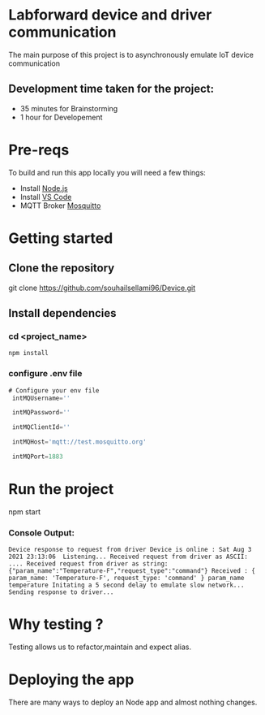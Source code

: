 # Labforward device and driver communication
The main purpose of this project is to asynchronously emulate IoT device communication  

## Development time taken for the project:
  * 35 minutes for Brainstorming
  * 1 hour for Developement
# Pre-reqs
To build and run this app locally you will need a few things:

  * Install [Node.js](https://nodejs.org/en/download/current/)
  * Install [VS Code](https://code.visualstudio.com/Download)
  * MQTT Broker [Mosquitto](https://test.mosquitto.org/)

# Getting started
## Clone the repository
 git clone  https://github.com/souhailsellami96/Device.git
## Install dependencies
 ### cd <project_name>
 ` npm install `
 ### configure .env file 
``` Javascript
# Configure your env file
 intMQUsername=''

 intMQPassword=''

 intMQClientId=''

 intMQHost='mqtt://test.mosquitto.org'

 intMQPort=1883
```
# Run the project
npm start
### Console Output:
 `Device response to request from driver
Device is online : Sat Aug 3 2021 23:13:06 
Listening...
Received request from driver as ASCII:   ....
Received request from driver as string:  {"param_name":"Temperature-F","request_type":"command"}
Received : { param_name: 'Temperature-F', request_type: 'command' }
param_name temperature
Initating a 5 second delay to emulate slow network...
Sending response to driver...
 `
# Why testing ?
Testing allows us to refactor,maintain and expect alias.


# Deploying the app
There are many ways to deploy an Node app and almost nothing changes.
